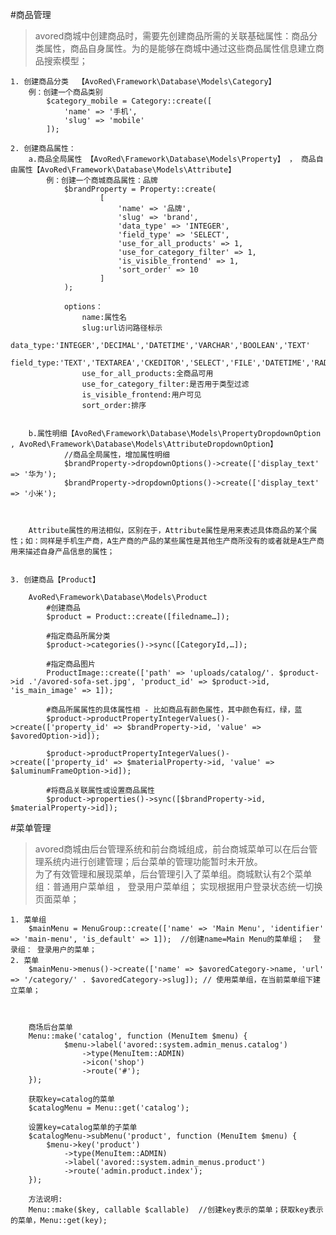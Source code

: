 #商品管理
>avored商城中创建商品时，需要先创建商品所需的关联基础属性：商品分类属性，商品自身属性。为的是能够在商城中通过这些商品属性信息建立商品搜索模型；

	1. 创建商品分类  【AvoRed\Framework\Database\Models\Category】
		例：创建一个商品类别
			$category_mobile = Category::create([
	            'name' => '手机',
	            'slug' => 'mobile'
			]);
	
	2. 创建商品属性： 
		a.商品全局属性 【AvoRed\Framework\Database\Models\Property】 ， 商品自由属性【AvoRed\Framework\Database\Models\Attribute】 
			例：创建一个商城商品属性：品牌
		        $brandProperty = Property::create(
		                [
		                    'name' => '品牌',
		                    'slug' => 'brand',
		                    'data_type' => 'INTEGER',
		                    'field_type' => 'SELECT',
		                    'use_for_all_products' => 1,
		                    'use_for_category_filter' => 1,
		                    'is_visible_frontend' => 1,
		                    'sort_order' => 10
		                ]
		        );
		        
		        options：
		        	name:属性名
		        	slug:url访问路径标示
		        	data_type:'INTEGER','DECIMAL','DATETIME','VARCHAR','BOOLEAN','TEXT'
		        	field_type:'TEXT','TEXTAREA','CKEDITOR','SELECT','FILE','DATETIME','RADIO','SWITCH'
		        	use_for_all_products:全商品可用
		        	use_for_category_filter:是否用于类型过滤
		        	is_visible_frontend:用户可见
		        	sort_order:排序
		        	
		        
		b.属性明细【AvoRed\Framework\Database\Models\PropertyDropdownOption , AvoRed\Framework\Database\Models\AttributeDropdownOption】
				//商品全局属性，增加属性明细
				$brandProperty->dropdownOptions()->create(['display_text' => '华为');
				$brandProperty->dropdownOptions()->create(['display_text' => '小米');
				
				
				
		Attribute属性的用法相似，区别在于，Attribute属性是用来表述具体商品的某个属性；如：同样是手机生产商，A生产商的产品的某些属性是其他生产商所没有的或者就是A生产商用来描述自身产品信息的属性；
			
			
	3. 创建商品【Product】
	
		AvoRed\Framework\Database\Models\Product
			#创建商品
			$product = Product::create([filedname…]); 
			
			#指定商品所属分类
			$product->categories()->sync([CategoryId,…]);  
			
			#指定商品图片
			ProductImage::create(['path' => 'uploads/catalog/'. $product->id .'/avored-sofa-set.jpg', 'product_id' => $product->id, 'is_main_image' => 1]);
			
			#商品所属属性的具体属性相 - 比如商品有颜色属性，其中颜色有红，绿，蓝
			$product->productPropertyIntegerValues()->create(['property_id' => $brandProperty->id, 'value' => $avoredOption->id]);
			
			$product->productPropertyIntegerValues()->create(['property_id' => $materialProperty->id, 'value' => $aluminumFrameOption->id]); 
			
			#将商品关联属性或设置商品属性
			$product->properties()->sync([$brandProperty->id, $materialProperty->id]);
	

#菜单管理
>avored商城由后台管理系统和前台商城组成，前台商城菜单可以在后台管理系统内进行创建管理；后台菜单的管理功能暂时未开放。  
>为了有效管理和展现菜单，后台管理引入了菜单组。商城默认有2个菜单组：普通用户菜单组 ， 登录用户菜单组； 实现根据用户登录状态统一切换页面菜单； 

    1. 菜单组
		$mainMenu = MenuGroup::create(['name' => 'Main Menu', 'identifier' => 'main-menu', 'is_default' => 1]);  //创建name=Main Menu的菜单组；  登录组： 登录用户的菜单；
    2. 菜单
		$mainMenu->menus()->create(['name' => $avoredCategory->name, 'url' => '/category/' . $avoredCategory->slug]); // 使用菜单组，在当前菜单组下建立菜单；



		商场后台菜单
		Menu::make('catalog', function (MenuItem $menu) {
		        $menu->label('avored::system.admin_menus.catalog')
		            ->type(MenuItem::ADMIN)
		            ->icon('shop')
		            ->route('#');
		});

		获取key=catalog的菜单
        $catalogMenu = Menu::get('catalog');

        设置key=catalog菜单的子菜单
        $catalogMenu->subMenu('product', function (MenuItem $menu) {
            $menu->key('product')
                ->type(MenuItem::ADMIN)
                ->label('avored::system.admin_menus.product')
                ->route('admin.product.index');
        });
        
		方法说明:
		Menu::make($key, callable $callable)  //创建key表示的菜单；获取key表示的菜单，Menu::get(key);

